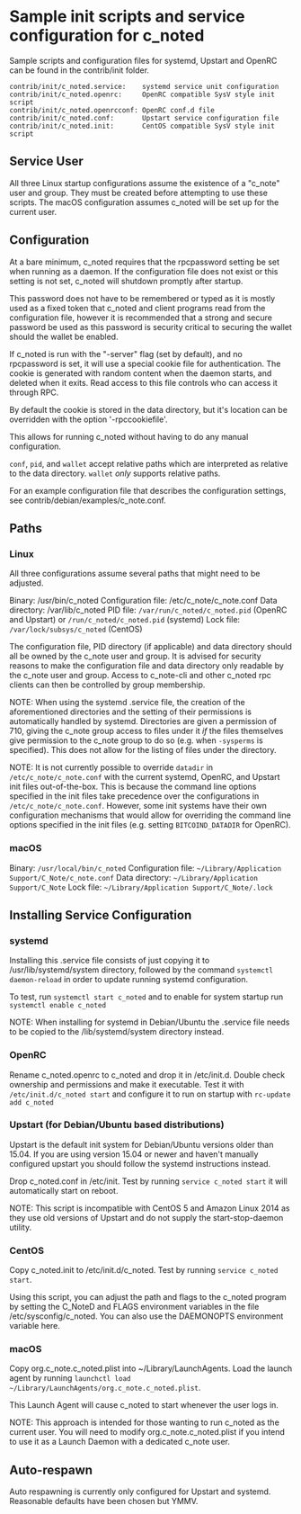 Sample init scripts and service configuration for c_noted
==========================================================

Sample scripts and configuration files for systemd, Upstart and OpenRC
can be found in the contrib/init folder.

    contrib/init/c_noted.service:    systemd service unit configuration
    contrib/init/c_noted.openrc:     OpenRC compatible SysV style init script
    contrib/init/c_noted.openrcconf: OpenRC conf.d file
    contrib/init/c_noted.conf:       Upstart service configuration file
    contrib/init/c_noted.init:       CentOS compatible SysV style init script

Service User
---------------------------------

All three Linux startup configurations assume the existence of a "c_note" user
and group.  They must be created before attempting to use these scripts.
The macOS configuration assumes c_noted will be set up for the current user.

Configuration
---------------------------------

At a bare minimum, c_noted requires that the rpcpassword setting be set
when running as a daemon.  If the configuration file does not exist or this
setting is not set, c_noted will shutdown promptly after startup.

This password does not have to be remembered or typed as it is mostly used
as a fixed token that c_noted and client programs read from the configuration
file, however it is recommended that a strong and secure password be used
as this password is security critical to securing the wallet should the
wallet be enabled.

If c_noted is run with the "-server" flag (set by default), and no rpcpassword is set,
it will use a special cookie file for authentication. The cookie is generated with random
content when the daemon starts, and deleted when it exits. Read access to this file
controls who can access it through RPC.

By default the cookie is stored in the data directory, but it's location can be overridden
with the option '-rpccookiefile'.

This allows for running c_noted without having to do any manual configuration.

`conf`, `pid`, and `wallet` accept relative paths which are interpreted as
relative to the data directory. `wallet` *only* supports relative paths.

For an example configuration file that describes the configuration settings,
see contrib/debian/examples/c_note.conf.

Paths
---------------------------------

### Linux

All three configurations assume several paths that might need to be adjusted.

Binary:              /usr/bin/c_noted
Configuration file:  /etc/c_note/c_note.conf
Data directory:      /var/lib/c_noted
PID file:            `/var/run/c_noted/c_noted.pid` (OpenRC and Upstart) or `/run/c_noted/c_noted.pid` (systemd)
Lock file:           `/var/lock/subsys/c_noted` (CentOS)

The configuration file, PID directory (if applicable) and data directory
should all be owned by the c_note user and group.  It is advised for security
reasons to make the configuration file and data directory only readable by the
c_note user and group.  Access to c_note-cli and other c_noted rpc clients
can then be controlled by group membership.

NOTE: When using the systemd .service file, the creation of the aforementioned
directories and the setting of their permissions is automatically handled by
systemd. Directories are given a permission of 710, giving the c_note group
access to files under it _if_ the files themselves give permission to the
c_note group to do so (e.g. when `-sysperms` is specified). This does not allow
for the listing of files under the directory.

NOTE: It is not currently possible to override `datadir` in
`/etc/c_note/c_note.conf` with the current systemd, OpenRC, and Upstart init
files out-of-the-box. This is because the command line options specified in the
init files take precedence over the configurations in
`/etc/c_note/c_note.conf`. However, some init systems have their own
configuration mechanisms that would allow for overriding the command line
options specified in the init files (e.g. setting `BITCOIND_DATADIR` for
OpenRC).

### macOS

Binary:              `/usr/local/bin/c_noted`
Configuration file:  `~/Library/Application Support/C_Note/c_note.conf`
Data directory:      `~/Library/Application Support/C_Note`
Lock file:           `~/Library/Application Support/C_Note/.lock`

Installing Service Configuration
-----------------------------------

### systemd

Installing this .service file consists of just copying it to
/usr/lib/systemd/system directory, followed by the command
`systemctl daemon-reload` in order to update running systemd configuration.

To test, run `systemctl start c_noted` and to enable for system startup run
`systemctl enable c_noted`

NOTE: When installing for systemd in Debian/Ubuntu the .service file needs to be copied to the /lib/systemd/system directory instead.

### OpenRC

Rename c_noted.openrc to c_noted and drop it in /etc/init.d.  Double
check ownership and permissions and make it executable.  Test it with
`/etc/init.d/c_noted start` and configure it to run on startup with
`rc-update add c_noted`

### Upstart (for Debian/Ubuntu based distributions)

Upstart is the default init system for Debian/Ubuntu versions older than 15.04. If you are using version 15.04 or newer and haven't manually configured upstart you should follow the systemd instructions instead.

Drop c_noted.conf in /etc/init.  Test by running `service c_noted start`
it will automatically start on reboot.

NOTE: This script is incompatible with CentOS 5 and Amazon Linux 2014 as they
use old versions of Upstart and do not supply the start-stop-daemon utility.

### CentOS

Copy c_noted.init to /etc/init.d/c_noted. Test by running `service c_noted start`.

Using this script, you can adjust the path and flags to the c_noted program by
setting the C_NoteD and FLAGS environment variables in the file
/etc/sysconfig/c_noted. You can also use the DAEMONOPTS environment variable here.

### macOS

Copy org.c_note.c_noted.plist into ~/Library/LaunchAgents. Load the launch agent by
running `launchctl load ~/Library/LaunchAgents/org.c_note.c_noted.plist`.

This Launch Agent will cause c_noted to start whenever the user logs in.

NOTE: This approach is intended for those wanting to run c_noted as the current user.
You will need to modify org.c_note.c_noted.plist if you intend to use it as a
Launch Daemon with a dedicated c_note user.

Auto-respawn
-----------------------------------

Auto respawning is currently only configured for Upstart and systemd.
Reasonable defaults have been chosen but YMMV.

